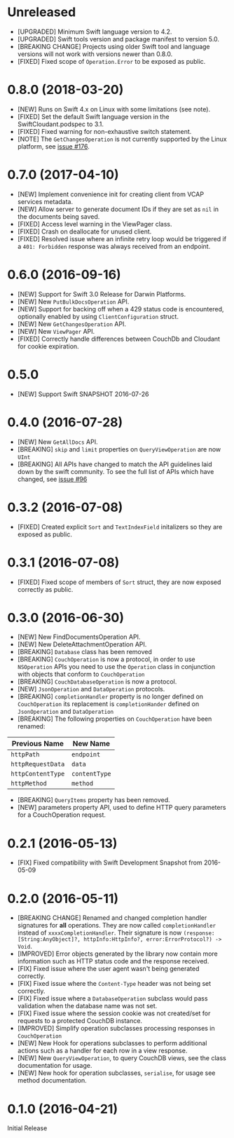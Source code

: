 # Unreleased

- [UPGRADED] Minimum Swift language version to 4.2.
- [UPGRADED] Swift tools version and package manifest to version 5.0.
- [BREAKING CHANGE] Projects using older Swift tool and language versions will not work with versions newer than 0.8.0.
- [FIXED] Fixed scope of `Operation.Error` to be exposed as public.

# 0.8.0 (2018-03-20)

- [NEW] Runs on Swift 4.x on Linux with some limitations (see note).
- [FIXED] Set the default Swift language version in the SwiftCloudant.podspec to 3.1.
- [FIXED] Fixed warning for non-exhaustive switch statement.
- [NOTE] The `GetChangesOperation` is not currently supported by the Linux platform,
  see [issue #176](https://github.com/cloudant/swift-cloudant/issues/176).

# 0.7.0 (2017-04-10)

- [NEW] Implement convenience init for creating client from VCAP services metadata.
- [NEW] Allow server to generate document IDs if they are set as `nil` in the documents being saved.
- [FIXED] Access level warning in the ViewPager class.
- [FIXED] Crash on deallocate for unused client.
- [FIXED] Resolved issue where an infinite retry loop would be triggered if
  a `401: Forbidden` response was always received from an endpoint.

# 0.6.0 (2016-09-16)

- [NEW] Support for Swift 3.0 Release for Darwin Platforms.
- [NEW] New `PutBulkDocsOperation` API.
- [NEW] Support for backing off when a 429 status code is encountered, optionally enabled by using
   `ClientConfiguration` struct.
- [NEW] New `GetChangesOperation` API.
- [NEW] New `ViewPager` API.
- [FIXED] Correctly handle differences between CouchDb and Cloudant for cookie expiration.

# 0.5.0

- [NEW] Support Swift SNAPSHOT 2016-07-26

# 0.4.0 (2016-07-28)

- [NEW] New `GetAllDocs` API.
- [BREAKING] `skip` and `limit` properties on `QueryViewOperation` are now `UInt`
- [BREAKING] All APIs have changed to match the API guidelines laid down by the
  swift community. To see the full list of APIs which have changed, see
  [issue #96](https://github.com/cloudant/swift-cloudant/issues/96)

# 0.3.2 (2016-07-08)

- [FIXED] Created explicit `Sort` and `TextIndexField` initalizers so they are exposed as public.

# 0.3.1 (2016-07-08)

- [FIXED] Fixed scope of members of `Sort` struct, they are now exposed
  correctly as public.

# 0.3.0 (2016-06-30)

- [NEW] New FindDocumentsOperation API.
- [NEW] New DeleteAttachmentOperation API.
- [BREAKING] `Database` class has been removed
- [BREAKING] `CouchOperation` is now a protocol, in order to use `NSOperation` APIs
  you need to use the `Operation` class in conjunction with objects that conform
  to `CouchOperation`
- [BREAKING] `CouchDatabaseOperation` is now a protocol.
- [NEW] `JsonOperation` and `DataOperation` protocols.
- [BREAKING] `completionHandler` property is no longer defined on `CouchOperation`
   its replacement is `completionHander` defined on `JsonOperation` and `DataOperation`
- [BREAKING] The following properties on `CouchOperation` have been renamed:

| Previous Name | New Name |
|---------------|---------|
| `httpPath` | `endpoint`|
| `httpRequestData` | `data` |
| `httpContentType` | `contentType`|
|`httpMethod` | `method`|

- [BREAKING] `QueryItems` property has been removed.
- [NEW] parameters property API, used to define HTTP query parameters for a CouchOperation request.


# 0.2.1 (2016-05-13)

- [FIX] Fixed compatibility with Swift Development Snapshot from 2016-05-09

# 0.2.0 (2016-05-11)

- [BREAKING CHANGE] Renamed and changed completion handler signatures for **all**
  operations. They are now called `completionHandler` instead of `xxxxCompletionHandler`.
  Their signature is now `(response:[String:AnyObject]?, httpInfo:HttpInfo?, error:ErrorProtocol?) -> Void`.
- [IMPROVED] Error objects generated by the library now contain more information
  such as HTTP status code and the response received.
- [FIX] Fixed issue where the user agent wasn't being generated correctly.
- [FIX] Fixed issue where the `Content-Type` header was not being set correctly.
- [FIX] Fixed issue where a `DatabaseOperation` subclass would pass validation
   when the database name was not set.
- [FIX] Fixed issue where the session cookie was not created/set for requests to
   a protected CouchDB instance.
- [IMPROVED] Simplify operation subclasses processing responses in `CouchOperation`
- [NEW] New Hook for operations subclasses to perform additional actions such
   as a handler for each row in a view response.
- [NEW] New `QueryViewOperation`, to query CouchDB views, see the class documentation
  for usage.
- [NEW] New hook for operation subclasses, `serialise`, for usage see method documentation.

# 0.1.0 (2016-04-21)

Initial Release
